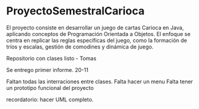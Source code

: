 # ProyectoSemestralCarioca
El proyecto consiste en desarrollar un juego de cartas Carioca en Java, aplicando conceptos de Programación Orientada a Objetos. El enfoque se centra en replicar las reglas específicas del juego, como la formación de tríos y escalas, gestión de comodines y dinámica de juego. 

Repositorio con clases listo - Tomas

Se entrego primer informe. 20-11

Faltan todas las interraciones entre clases. 
Falta hacer un menu
Falta tener un prototipo funcional del proyecto

recordatorio: hacer UML completo.

